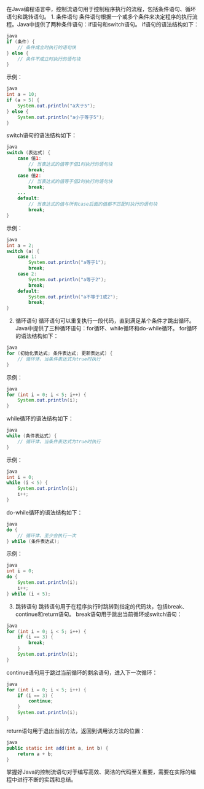 在Java编程语言中，控制流语句用于控制程序执行的流程，包括条件语句、循环语句和跳转语句。 1. 条件语句 条件语句根据一个或多个条件来决定程序的执行流程。Java中提供了两种条件语句：if语句和switch语句。 if语句的语法结构如下：

```java
java
if (条件) {
    // 条件成立时执行的语句块
} else {
    // 条件不成立时执行的语句块
}
```

示例：

```java
java
int a = 10;
if (a > 5) {
    System.out.println("a大于5");
} else {
    System.out.println("a小于等于5");
}
```

switch语句的语法结构如下：

```java
java
switch (表达式) {
    case 值1:
        // 当表达式的值等于值1时执行的语句块
        break;
    case 值2:
        // 当表达式的值等于值2时执行的语句块
        break;
    ...
    default:
        // 当表达式的值与所有case后面的值都不匹配时执行的语句块
        break;
}
```

示例：

```java
java
int a = 2;
switch (a) {
    case 1:
        System.out.println("a等于1");
        break;
    case 2:
        System.out.println("a等于2");
        break;
    default:
        System.out.println("a不等于1或2");
        break;
}
```

2. 循环语句 循环语句可以重复执行一段代码，直到满足某个条件才跳出循环。Java中提供了三种循环语句：for循环、while循环和do-while循环。 for循环的语法结构如下：

```java
java
for (初始化表达式; 条件表达式; 更新表达式) {
    // 循环体，当条件表达式为true时执行
}
```

示例：

```java
java
for (int i = 0; i < 5; i++) {
    System.out.println(i);
}
```

while循环的语法结构如下：

```java
java
while (条件表达式) {
    // 循环体，当条件表达式为true时执行
}
```

示例：

```java
java
int i = 0;
while (i < 5) {
    System.out.println(i);
    i++;
}
```

do-while循环的语法结构如下：

```java
java
do {
    // 循环体，至少会执行一次
} while (条件表达式);
```

示例：

```java
java
int i = 0;
do {
    System.out.println(i);
    i++;
} while (i < 5);
```

3. 跳转语句 跳转语句用于在程序执行时跳转到指定的代码块，包括break、continue和return语句。 break语句用于跳出当前循环或switch语句：

```java
java
for (int i = 0; i < 5; i++) {
    if (i == 3) {
        break;
    }
    System.out.println(i);
}
```

continue语句用于跳过当前循环的剩余语句，进入下一次循环：

```java
java
for (int i = 0; i < 5; i++) {
    if (i == 3) {
        continue;
    }
    System.out.println(i);
}
```

return语句用于退出当前方法，返回到调用该方法的位置：

```java
java
public static int add(int a, int b) {
    return a + b;
}
```

掌握好Java的控制流语句对于编写高效、简洁的代码至关重要，需要在实际的编程中进行不断的实践和总结。